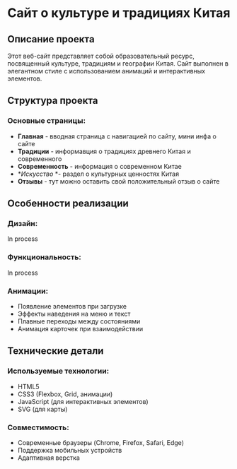 # Сайт о культуре и традициях Китая

## Описание проекта

Этот веб-сайт представляет собой образовательный ресурс, посвященный культуре, традициям и географии Китая. Сайт выполнен в элегантном стиле с использованием анимаций и интерактивных элементов.

## Структура проекта

### Основные страницы:
- **Главная** - вводная страница с навигацией по сайту, мини инфа о сайте
- **Традиции** - информавция о традициях древнего Китая и современного
- **Современность** - информация о современном Китае
- **Искусство* *- раздел о культурных ценностях Китая
- **Отзывы** - тут можно оставить свой положительный отзыв о сайте

## Особенности реализации

### Дизайн:
In process

### Функциональность:
In process

### Анимации:
- Появление элементов при загрузке
- Эффекты наведения на меню и текст
- Плавные переходы между состояниями
- Анимация карточек при взаимодействии

## Технические детали

### Используемые технологии:
- HTML5
- CSS3 (Flexbox, Grid, анимации)
- JavaScript (для интерактивных элементов)
- SVG (для карты)

### Совместимость:
- Современные браузеры (Chrome, Firefox, Safari, Edge)
- Поддержка мобильных устройств
- Адаптивная верстка
